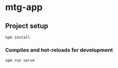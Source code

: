 # mtg-app

## Project setup

```
npm install
```

### Compiles and hot-reloads for development

```
npm run serve
```
